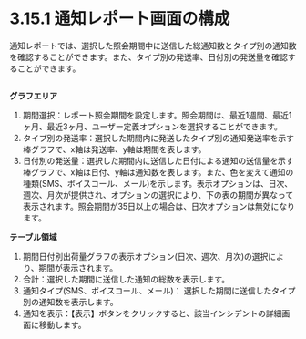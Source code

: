 # 3.15.1 通知レポート画面の構成

通知レポートでは、選択した照会期間中に送信した総通知数とタイプ別の通知数を確認することができます。また、タイプ別の発送率、日付別の発送量を確認することができます。

<figure><img src="https://lh7-rt.googleusercontent.com/docsz/AD_4nXeaK0Xj4mSl6CKddA9FM67iymJfb5KYBXC7K8qVrt7KJ1dBGFL29TeSRidsX3Ld2cFMmjntGmMDqRTVE0UDSHwaioB9-hM47Yn3dUuSQ4QwvEnV2rww1612BA4tGFw8JEwvEggoxwyvtfghwEqe6S_usUE?key=0Xa7fMJhbTOfjN6ztS0Ywg" alt=""><figcaption></figcaption></figure>



**グラフエリア**

1. 期間選択：レポート照会期間を設定します。照会期間は、最近1週間、最近1ヶ月、最近3ヶ月、ユーザー定義オプションを選択することができます。
2. タイプ別の発送率：選択した期間内に発送したタイプ別の通知発送率を示す棒グラフで、x軸は発送率、y軸は期間を表します。
3. 日付別の発送量：選択した期間内に送信した日付による通知の送信量を示す棒グラフで、x軸は日付、y軸は通知数を表します。また、色を変えて通知の種類(SMS、ボイスコール、メール)を示します。表示オプションは、日次、週次、月次が提供され、オプションの選択により、下の表の期間が異なって表示されます。照会期間が35日以上の場合は、日次オプションは無効になります。



**テーブル領域**

1. 期間日付別出荷量グラフの表示オプション(日次、週次、月次)の選択により、期間が表示されます。
2. 合計：選択した期間に送信した通知の総数を表示します。
3. 通知タイプ(SMS、ボイスコール、メール)： 選択した期間に送信したタイプ別の通知数を表示します。
4. 通知を表示：【表示】ボタンをクリックすると、該当インシデントの詳細画面に移動します。

